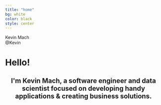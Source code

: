 ```yaml
---
title: "home"
bg: white
color: black
style: center
---
```


<div id="relative-name">Kevin Mach</div>
<div id="relative-at">@Kevin</div>

<h1 class="intro__hello">Hello!
  <span class="emoji wave-hand animated"></span>
</h1>

<h2 align="center"> I'm 
  <span class="name">Kevin Mach</span>, a software engineer and data scientist focused on developing handy applications &amp; creating business solutions.
  <span class="emoji technologist"></span>
</h2>
